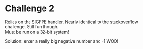 Challenge 2
===========
Relies on the SIGFPE handler. Nearly identical to the stackoverflow challenge. Still fun though. <br>
Must be run on a 32-bit system!

Solution: enter a really big negative number and -1 WOO!

